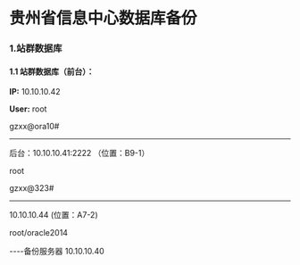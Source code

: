 # 贵州省信息中心数据库备份

### 1.站群数据库

#### 1.1 站群数据库（前台）：

**IP:** 10.10.10.42 

**User:** root

gzxx@ora10\#

---

后台：10.10.10.41:2222                （位置：B9-1）

root

gzxx@323\#

---

10.10.10.44                         \(位置：A7-2\)

root/oracle2014

----备份服务器 10.10.10.40

